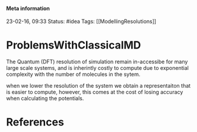 #### Meta information
23-02-16, 09:33
Status: #idea
Tags: [[ModellingResolutions]]





# ProblemsWithClassicalMD

The Quantum (DFT) resolution of simulation remain in-accessibe for many large scale systems, and is inherintly costly to compute due to exponential complexity with the number of molecules in the sytem.

when we lower the resolution of the system we obtain a representaiton that is easier to compute, however, this comes at the cost of losing accuracy when calculating the potentials.




# References
